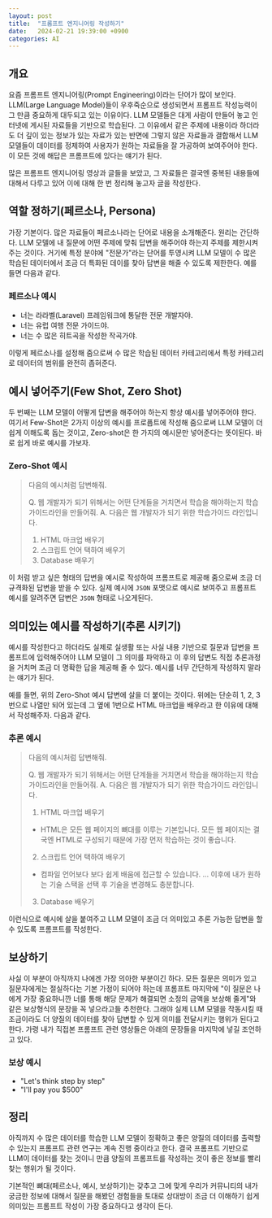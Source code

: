 ```yaml
---
layout: post
title:  "프롬프트 엔지니어링 작성하기"
date:   2024-02-21 19:39:00 +0900
categories: AI
---
```


## 개요

요즘 프롬프트 엔지니어링(Prompt Engineering)이라는 단어가 많이 보인다. LLM(Large Language Model)들이 우후죽순으로 생성되면서 프롬프트 작성능력이 그 만큼 중요하게 대두되고 있는 이유이다. LLM 모델들은 대게 사람이 만들어 놓고 인터넷에 게시된 자료들을 기반으로 학습된다. 그 이유에서 같은 주제에 내용이라 하더라도 더 깊이 있는 정보가 있는 자료가 있는 반면에 그렇지 않은 자료들과 결합해서 LLM 모델들이 데이터를 정제하여 사용자가 원하는 자료들을 잘 가공하여 보여주어야 한다. 이 모든 것에 해답은 프롬프트에 있다는 얘기가 된다.

많은 프롬프트 엔지니어링 영상과 글들을 보았고, 그 자료들은 결국엔 중복된 내용들에 대해서 다루고 있어 이에 대해 한 번 정리해 놓고자 글을 작성한다.

## 역할 정하기(페르소나, Persona)

가장 기본이다. 많은 자료들이 페르소나라는 단어로 내용을 소개해준다. 원리는 간단하다. LLM 모델에 내 질문에 어떤 주제에 맞춰 답변을 해주어야 하는지 주제를 제한시켜주는 것이다. 거기에 특정 분야에 "전문가"라는 단어를 투영시켜 LLM 모델이 수 많은 학습된 데이터에서 조금 더 특화된 데이를 찾아 답변을 해줄 수 있도록 제한한다. 예를 들면 다음과 같다.

### 페르소나 예시

- 너는 라라벨(Laravel) 프레임워크에 통달한 전문 개발자야.
- 너는 유럽 여행 전문 가이드야.
- 너는 수 많은 히트곡을 작성한 작곡가야.

이렇게 페르소나를 설정해 줌으로써 수 많은 학습된 데이터 카테고리에서 특정 카테고리로 데이터의 범위를 완전히 좁혀준다.

## 예시 넣어주기(Few Shot, Zero Shot)

두 번째는 LLM 모델이 어떻게 답변을 해주어야 하는지 항상 예시를 넣어주어야 한다. 여기서 Few-Shot은 2가지 이상의 예시를 프로픔트에 작성해 줌으로써 LLM 모델이 더 쉽게 이해도록 돕는 것이고, Zero-shot은 한 가지의 예시문만 넣어준다는 뜻이된다. 바로 쉽게 바로 예시를 가보자.

### Zero-Shot 예시

> 다음의 예시처럼 답변해줘.
> 
> Q. 웹 개발자가 되기 위해서는 어떤 단계들을 거치면서 학습을 해야하는지 학습 가이드라인을 만들어줘.
> A. 다음은 웹 개발자가 되기 위한 학습가이드 라인입니다.
> 1. HTML 마크업 배우기
> 2. 스크립트 언어 택하여 배우기
> 3. Database 배우기

이 처럼 받고 싶은 형태의 답변을 예시로 작성하여 프롬프트로 제공해 줌으로써 조금 더 규격화된 답변을 받을 수 있다. 실제 예시에 `JSON` 포맷으로 예시로 보여주고 프롬프트 예시를 알려주면 답변은 `JSON` 형태로 나오게된다.

## 의미있는 예시를 작성하기(추론 시키기)

예시를 작성한다고 하더라도 실제로 실생활 또는 사실 내용 기반으로 질문과 답변을 프롬프트에 입력해주어야 LLM 모델이 그 의미를 파악하고 이 후의 답변도 직접 추론과정을 거치며 조금 더 명확한 답을 제공해 줄 수 있다. 예시를 너무 간단하게 작성하지 말라는 얘기가 된다.

예를 들면, 위의 Zero-Shot 예시 답변에 살을 더 붙이는 것이다. 위에는 단순히 1, 2, 3번으로 나열만 되어 있는데 그 옆에 1번으로 HTML 마크업을 배우라고 한 이유에 대해서 작성해주자. 다음과 같다.

### 추론 예시

> 다음의 예시처럼 답변해줘.
>
> Q. 웹 개발자가 되기 위해서는 어떤 단계들을 거치면서 학습을 해야하는지 학습 가이드라인을 만들어줘.
> A. 다음은 웹 개발자가 되기 위한 학습가이드 라인입니다.
> 1. HTML 마크업 배우기
>   - HTML은 모든 웹 페이지의 뼈대를 이루는 기본입니다. 모든 웹 페이지는 결국엔 HTML로 구성되기 때문에 가장 먼저 학습하는 것이 좋습니다.
> 2. 스크립트 언어 택하여 배우기
>   - 컴파일 언어보다 보다 쉽게 배움에 접근할 수 있습니다. ... 이후에 내가 원하는 기술 스택을 선택 후 기술을 변경해도 충분합니다.
> 3. Database 배우기

이런식으로 예시에 살을 붙여주고 LLM 모델이 조금 더 의미있고 추론 가능한 답변을 할 수 있도록 프롬프트를 작성한다.

## 보상하기

사실 이 부분이 아직까지 나에겐 가장 의아한 부분이긴 하다. 모든 질문은 의미가 있고 질문자에게는 절실하다는 기본 가정이 되어야 하는데 프롬프트 마지막에 "이 질문은 나에게 가장 중요하니깐 너를 통해 해당 문제가 해결되면 소정의 금액을 보상해 줄게"와 같은 보상형식의 문장을 꼭 넣으라고들 추천한다. 그래야 실제 LLM 모델을 작동시킬 때 조금이라도 더 양질의 데이터를 찾아 답변할 수 있게 의미를 전달시키는 행위가 된다고 한다. 가령 내가 직접본 프롬프트 관련 영상들은 아래의 문장들을 마지막에 넣길 조언하고 있다.

### 보상 예시

- "Let's think step by step"
- "I'll pay you $500"

## 정리

아직까지 수 많은 데이터를 학습한 LLM 모델이 정확하고 좋은 양질의 데이터를 출력할 수 있는지 프롬프트 관련 연구는 계속 진행 중이라고 한다. 결국 프롬프트 기반으로 LLM이 데이터를 찾는 것이니 만큼 양질의 프롬프트를 작성하는 것이 좋은 정보를 빨리 찾는 행위가 될 것이다.

기본적인 뼈대(페르소나, 예시, 보상하기)는 갖추고 그에 맞게 우리가 커뮤니티의 내가 궁금한 정보에 대해서 질문을 해봤던 경험들을 토대로 상대방이 조금 더 이해하기 쉽게 의미있는 프롬프트 작성이 가장 중요하다고 생각이 든다.